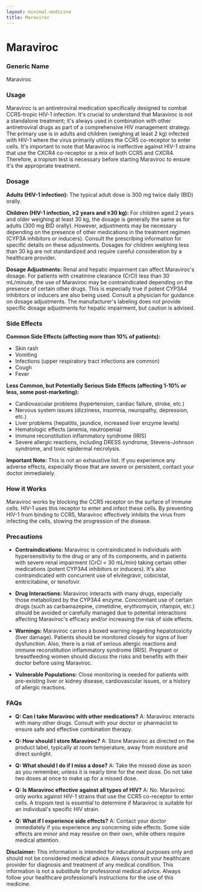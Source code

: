 ```yaml
---
layout: minimal-medicine
title: Maraviroc
---
```


# Maraviroc
### Generic Name
Maraviroc

### Usage
Maraviroc is an antiretroviral medication specifically designed to combat CCR5-tropic HIV-1 infection.  It's crucial to understand that Maraviroc is not a standalone treatment; it's always used in combination with other antiretroviral drugs as part of a comprehensive HIV management strategy.  The primary use is in adults and children (weighing at least 2 kg) infected with HIV-1 where the virus primarily utilizes the CCR5 co-receptor to enter cells.  It's important to note that Maraviroc is ineffective against HIV-1 strains that use the CXCR4 co-receptor or a mix of both CCR5 and CXCR4.  Therefore, a tropism test is necessary before starting Maraviroc to ensure it's the appropriate treatment.


### Dosage

**Adults (HIV-1 infection):** The typical adult dose is 300 mg twice daily (BID) orally.

**Children (HIV-1 infection, ≥2 years and ≥30 kg):** For children aged 2 years and older weighing at least 30 kg, the dosage is generally the same as for adults (300 mg BID orally).  However, adjustments may be necessary depending on the presence of other medications in the treatment regimen (CYP3A inhibitors or inducers). Consult the prescribing information for specific details on these adjustments.  Dosages for children weighing less than 30 kg are not standardized and require careful consideration by a healthcare provider.

**Dosage Adjustments:**  Renal and hepatic impairment can affect Maraviroc's dosage.  For patients with creatinine clearance (CrCl) less than 30 mL/minute, the use of Maraviroc may be contraindicated depending on the presence of certain other drugs. This is especially true if potent CYP3A4 inhibitors or inducers are also being used. Consult a physician for guidance on dosage adjustments. The manufacturer's labeling does not provide specific dosage adjustments for hepatic impairment, but caution is advised.


### Side Effects

**Common Side Effects (affecting more than 10% of patients):**

* Skin rash
* Vomiting
* Infections (upper respiratory tract infections are common)
* Cough
* Fever

**Less Common, but Potentially Serious Side Effects (affecting 1-10% or less, some post-marketing):**

* Cardiovascular problems (hypertension, cardiac failure, stroke, etc.)
* Nervous system issues (dizziness, insomnia, neuropathy, depression, etc.)
* Liver problems (hepatitis, jaundice, increased liver enzyme levels)
*  Hematologic effects (anemia, neutropenia)
*  Immune reconstitution inflammatory syndrome (IRIS)
* Severe allergic reactions, including DRESS syndrome, Stevens-Johnson syndrome, and toxic epidermal necrolysis.


**Important Note:** This is not an exhaustive list.  If you experience any adverse effects, especially those that are severe or persistent, contact your doctor immediately.


### How it Works

Maraviroc works by blocking the CCR5 receptor on the surface of immune cells.  HIV-1 uses this receptor to enter and infect these cells. By preventing HIV-1 from binding to CCR5, Maraviroc effectively inhibits the virus from infecting the cells, slowing the progression of the disease.


### Precautions

* **Contraindications:** Maraviroc is contraindicated in individuals with hypersensitivity to the drug or any of its components, and in patients with severe renal impairment (CrCl < 30 mL/min) taking certain other medications (potent CYP3A4 inhibitors or inducers).  It's also contraindicated with concurrent use of elvitegravir, cobicistat, emtricitabine, or tenofovir.

* **Drug Interactions:**  Maraviroc interacts with many drugs, especially those metabolized by the CYP3A4 enzyme.  Concomitant use of certain drugs (such as carbamazepine, cimetidine, erythromycin, rifampin, etc.) should be avoided or carefully managed due to potential interactions affecting Maraviroc's efficacy and/or increasing the risk of side effects.

* **Warnings:**  Maraviroc carries a boxed warning regarding hepatotoxicity (liver damage).  Patients should be monitored closely for signs of liver dysfunction.  Also, there is a risk of serious allergic reactions and immune reconstitution inflammatory syndrome (IRIS).  Pregnant or breastfeeding women should discuss the risks and benefits with their doctor before using Maraviroc.

* **Vulnerable Populations:**  Close monitoring is needed for patients with pre-existing liver or kidney disease, cardiovascular issues, or a history of allergic reactions.

### FAQs

* **Q: Can I take Maraviroc with other medications?** A:  Maraviroc interacts with many other drugs. Consult with your doctor or pharmacist to ensure safe and effective combination therapy.


* **Q: How should I store Maraviroc?** A: Store Maraviroc as directed on the product label, typically at room temperature, away from moisture and direct sunlight.


* **Q: What should I do if I miss a dose?** A: Take the missed dose as soon as you remember, unless it is nearly time for the next dose.  Do not take two doses at once to make up for a missed dose.


* **Q: Is Maraviroc effective against all types of HIV?** A: No.  Maraviroc only works against HIV-1 strains that use the CCR5 co-receptor to enter cells. A tropism test is essential to determine if Maraviroc is suitable for an individual's specific HIV strain.


* **Q: What if I experience side effects?** A: Contact your doctor immediately if you experience any concerning side effects.  Some side effects are minor and may resolve on their own, while others require medical attention.

**Disclaimer:** This information is intended for educational purposes only and should not be considered medical advice.  Always consult your healthcare provider for diagnosis and treatment of any medical condition.  This information is not a substitute for professional medical advice.  Always follow your healthcare professional’s instructions for the use of this medicine.
